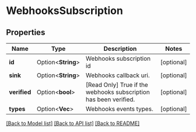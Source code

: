 # WebhooksSubscription

## Properties

Name | Type | Description | Notes
------------ | ------------- | ------------- | -------------
**id** | Option<**String**> | Webhooks subscription id | [optional]
**sink** | Option<**String**> | Webhooks callback uri. | [optional]
**verified** | Option<**bool**> | [Read Only] True if the webhooks subscription has been verified. | [optional]
**types** | Option<**Vec<String>**> | Webhooks events types. | [optional]

[[Back to Model list]](../README.md#documentation-for-models) [[Back to API list]](../README.md#documentation-for-api-endpoints) [[Back to README]](../README.md)


